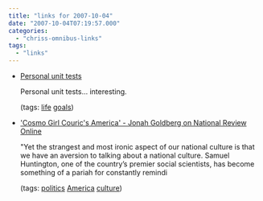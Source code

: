 ```yaml
---
title: "links for 2007-10-04"
date: "2007-10-04T07:19:57.000"
categories: 
  - "chriss-omnibus-links"
tags: 
  - "links"
---
```


- [Personal unit tests](http://hober.backpackit.com/pub/1233865)
    
    Personal unit tests... interesting.
    
    (tags: [life](http://del.icio.us/hubbsc/life) [goals](http://del.icio.us/hubbsc/goals))
    
- ['Cosmo Girl Couric's America' - Jonah Goldberg on National Review Online](http://article.nationalreview.com/?q=M2I1NzI2ZGMzZDE2NzNiZjQ5MjVkMDZkNTQzZjJmZDQ=)
    
    "Yet the strangest and most ironic aspect of our national culture is that we have an aversion to talking about a national culture. Samuel Huntington, one of the country’s premier social scientists, has become something of a pariah for constantly remindi
    
    (tags: [politics](http://del.icio.us/hubbsc/politics) [America](http://del.icio.us/hubbsc/America) [culture](http://del.icio.us/hubbsc/culture))
